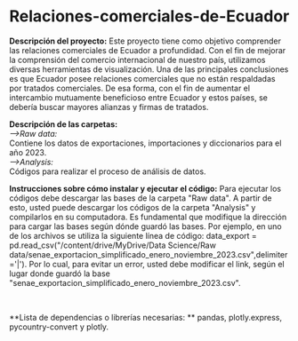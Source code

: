 # Relaciones-comerciales-de-Ecuador


**Descripción del proyecto:** Este proyecto tiene como objetivo comprender las relaciones comerciales de Ecuador a profundidad. Con el fin de mejorar la comprensión del comercio internacional de nuestro país, utilizamos diversas herramientas de visualización. Una de las principales conclusiones es que Ecuador posee relaciones comerciales que no están respaldadas por tratados comerciales. De esa forma, con el fin de aumentar el intercambio mutuamente beneficioso entre Ecuador y estos países, se debería buscar mayores alianzas y firmas de tratados. 
<br />

**Descripción de las carpetas:**
<br />
*-->Raw data:*
<br />
Contiene los datos de exportaciones, importaciones y diccionarios para el año 2023.
<br />
*-->Analysis:*
<br />
Códigos para realizar el proceso de análisis de datos.
<br />

**Instrucciones sobre cómo instalar y ejecutar el código:** Para ejecutar los códigos debe descargar las bases de la carpeta "Raw data". A partir de esto, usted puede descargar los códigos de la carpeta "Analysis" y compilarlos en su computadora. Es fundamental que modifique la dirección para cargar las bases según dónde guardó las bases. Por ejemplo, en uno de los archivos se utiliza la siguiente línea de código: data_export = pd.read_csv("/content/drive/MyDrive/Data Science/Raw data/senae_exportacion_simplificado_enero_noviembre_2023.csv",delimiter='|'). Por lo cual, para evitar un error, usted debe modificar el link, según el lugar donde guardó la base "senae_exportacion_simplificado_enero_noviembre_2023.csv".

<br />


**Lista de dependencias o librerías necesarias: ** pandas, plotly.express, pycountry-convert y  plotly.
